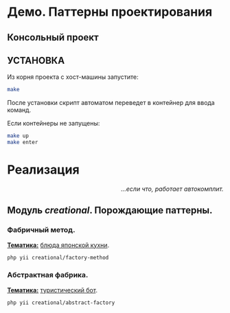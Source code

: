 # Демо. Паттерны проектирования

## Консольный проект

УСТАНОВКА
------------

Из корня проекта с хост-машины запустите:
```bash
make
```

После установки скрипт автоматом переведет в контейнер для ввода команд.

Если контейнеры не запущены:
```bash
make up
make enter
```

# Реализация

<p align="right"><i>...если что, работает автокомплит.</i></p>

## Модуль _creational_. Порождающие паттерны.

### Фабричный метод.
<b><u>Тематика:</u></b> [блюда японской кухни](https://github.com/s-drozdov/demo-design-patterns/blob/main/modules/creational/commands/FactoryMethodController.php).
```bash
php yii creational/factory-method
```

### Абстрактная фабрика.
<b><u>Тематика:</u></b> [туристический бот](https://github.com/s-drozdov/demo-design-patterns/blob/main/modules/creational/commands/AbstractFactoryController.php).
```bash
php yii creational/abstract-factory
```
